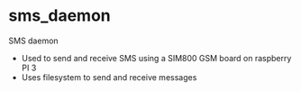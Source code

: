 # sms_daemon
SMS daemon

- Used to send and receive SMS using a SIM800 GSM board on raspberry PI 3
- Uses filesystem to send and receive messages
